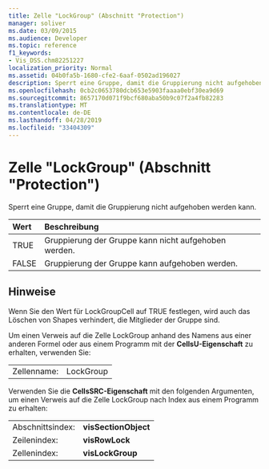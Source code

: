 ```yaml
---
title: Zelle "LockGroup" (Abschnitt "Protection")
manager: soliver
ms.date: 03/09/2015
ms.audience: Developer
ms.topic: reference
f1_keywords:
- Vis_DSS.chm82251227
localization_priority: Normal
ms.assetid: 04b0fa5b-1680-cfe2-6aaf-0502ad196027
description: Sperrt eine Gruppe, damit die Gruppierung nicht aufgehoben werden kann.
ms.openlocfilehash: 0cb2c0653780dcb653e5903faaaa0ebf30ea9d69
ms.sourcegitcommit: 8657170d071f9bcf680aba50b9c07f2a4fb82283
ms.translationtype: MT
ms.contentlocale: de-DE
ms.lasthandoff: 04/28/2019
ms.locfileid: "33404309"
---
```

# <a name="lockgroup-cell-protection-section"></a>Zelle "LockGroup" (Abschnitt "Protection")

Sperrt eine Gruppe, damit die Gruppierung nicht aufgehoben werden kann.
  
|**Wert**|**Beschreibung**|
|:-----|:-----|
|TRUE  <br/> |Gruppierung der Gruppe kann nicht aufgehoben werden.  <br/> |
|FALSE  <br/> |Gruppierung der Gruppe kann aufgehoben werden.  <br/> |
   
## <a name="remarks"></a>Hinweise

Wenn Sie den Wert für LockGroupCell auf TRUE festlegen, wird auch das Löschen von Shapes verhindert, die Mitglieder der Gruppe sind.
  
Um einen Verweis auf die Zelle LockGroup anhand des Namens aus einer anderen Formel oder aus einem Programm mit der **CellsU-Eigenschaft** zu erhalten, verwenden Sie: 
  
|||
|:-----|:-----|
|Zellenname:  <br/> |LockGroup  <br/> |
   
Verwenden Sie die **CellsSRC-Eigenschaft** mit den folgenden Argumenten, um einen Verweis auf die Zelle LockGroup nach Index aus einem Programm zu erhalten: 
  
|||
|:-----|:-----|
|Abschnittsindex:  <br/> |**visSectionObject** <br/> |
|Zeilenindex:  <br/> |**visRowLock** <br/> |
|Zellenindex:  <br/> |**visLockGroup** <br/> |
   


